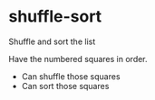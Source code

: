 # shuffle-sort
Shuffle and sort the list

Have the numbered squares in order.
- Can shuffle those squares
- Can sort those squares
